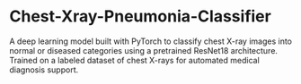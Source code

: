 # Chest-Xray-Pneumonia-Classifier
A deep learning model built with PyTorch to classify chest X-ray images into normal or diseased categories using a pretrained ResNet18 architecture. Trained on a labeled dataset of chest X-rays for automated medical diagnosis support.
